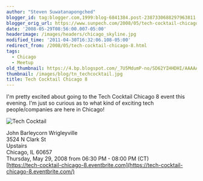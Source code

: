 ```yaml
---
author: "Steven Suwatanapongched"
blogger_id: tag:blogger.com,1999:blog-6841384.post-2387330688297963811
blogger_orig_url: https://www.sunpech.com/2008/05/tech-cocktail-chicago-8.html
date: '2008-05-29T08:56:00.007-05:00'
headerimage: /images/headers/chicago_skyline.jpg
modified_time: '2011-04-30T16:32:06.108-05:00'
redirect_from: /2008/05/tech-cocktail-chicago-8.html
tags:
  - Chicago
  - Meetup
old_thumbnail: https://4.bp.blogspot.com/_7U5MdumP-no/SD62YIHHDHI/AAAAAAAAAjY/1VIo7fli2ks/s800/112682035.jpg
thumbnail: /images/blog/tn_techcocktail.jpg
title: Tech Cocktail Chicago 8
---
```



I'm pretty excited about going to the Tech Cocktail Chicago 8 event this evening.  I'm just so curious as to what kind of exciting tech people/companies are here in Chicago!

![Tech Cocktail](/images/blog/techcocktail.jpg)

John Barleycorn Wrigleyville\
3524 N Clark St\
Upstairs\
Chicago, IL 60657\
Thursday, May 29, 2008 from 06:30 PM - 08:00 PM (CT)\
[https://tech-cocktail-chicago-8.eventbrite.com](https://tech-cocktail-chicago-8.eventbrite.com/)